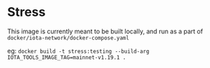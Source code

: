 # Stress

This image is currently meant to be built locally, and run as a part of `docker/iota-network/docker-compose.yaml`

eg:
`docker build -t stress:testing --build-arg IOTA_TOOLS_IMAGE_TAG=mainnet-v1.19.1 .`
